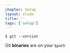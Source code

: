 ```yaml
---
chapter: Setup
layout: slide
title: ''
tags: ['setup']
---
```


	$ git --version

Git __binaries__ are on your `$path`
